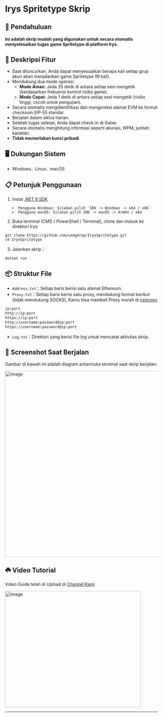 # Irys Spritetype Skrip

## 🚀 Pendahuluan
#### Ini adalah skrip mudah yang digunakan untuk secara otomatis menyelesaikan tugas game Spritetype di platform Irys.

## 📝 Deskripsi Fitur
- Saat diluncurkan, Anda dapat menyesuaikan berapa kali setiap grup akun akan menjalankan game Spritetype (N kali).
- Mendukung dua mode operasi:
  - **Mode Aman**: Jeda 35 detik di antara setiap sesi mengetik (berdasarkan frekuensi kontrol risiko game).  
  - **Mode Cepat**: Jeda 1 detik di antara setiap sesi mengetik (risiko tinggi, cocok untuk pengujian).
- Secara otomatis mengidentifikasi dan mengoreksi alamat EVM ke format checksum EIP-55 standar.
- Berjalan dalam siklus harian.
- Setelah tugas selesai, Anda dapat check-in di Galxe.  
- Secara otomatis menghitung informasi seperti akurasi, WPM, jumlah karakter.
- **Tidak memerlukan kunci pribadi**

## 🖥️ Dukungan Sistem
* Windows、Linux、macOS

## 📋 Petunjuk Penggunaan
1. Instal [.NET 9 SDK](https://dotnet.microsoft.com/download/dotnet/9.0)
```
   >  Pengguna Windows: Silakan pilih `SDK -> Windows -> x64 / x86` 
   >  Pengguna macOS: Silakan pilih SDK -> macOS -> Arm64 / x64
```
2. Buka terminal (CMD / PowerShell / Terminal), clone dan masuk ke direktori Irys:
```
git clone https://github.com/uangdrop/IrysSpritetype.git
cd IrysSpritetype
```
3. Jalankan skrip：
```
dotnet run
```


## 📦 Struktur File

* `Address.txt`：Setiap baris berisi satu alamat Ethereum.
* `Proxy.txt`：Setiap baris berisi satu proxy, mendukung format berikut (tidak mendukung SOCKS), Kamu bisa membeli Proxy murah di [nstproxy](https://app.nstproxy.com/register?i=G5NkUo)

```txt
ip:port
http://ip:port
https://ip:port
http://username:password@ip:port
https://username:password@ip:port
```

* `Log.txt`：Direktori yang berisi file log untuk mencatat aktivitas skrip.




## 🌌 Screenshot Saat Berjalan
Gambar di bawah ini adalah diagram antarmuka terminal saat skrip berjalan:

<img width="1151" height="614" alt="image" src="https://github.com/user-attachments/assets/6ec3faa5-f806-4920-af0f-c6813a65cb57" />


## ☘️ Video Tutorial
Video Guide telah di Upload di [Channel Kami](https://t.me/uangdrop/40744) 

<img width="447" height="384" alt="image" src="https://github.com/user-attachments/assets/dcab275b-46c7-425e-9be5-2e1ae464f7d2" />


---


